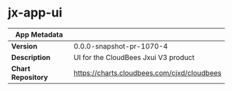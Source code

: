 # jx-app-ui

|App Metadata||
|---|---|
| **Version** | 0.0.0-snapshot-pr-1070-4 |
| **Description** | UI for the CloudBees Jxui V3 product |
| **Chart Repository** | https://charts.cloudbees.com/cjxd/cloudbees |
